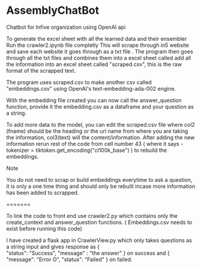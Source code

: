 # AssemblyChatBot
Chatbot for Infive organization using OpenAI api

To generate the excel sheet with all the learned data and their ensembler
Run the crawler2.ipynb file completly
This will scrape through in5 website and save each website it goes through as a txt file .
The program then goes through all the txt files and combines them into a excel sheet called 
add all the information into an excel sheet called "scraped.csv", this is the raw format of the scrapped text.

The program uses scraped.csv to make another csv called "embeddings.csv" using OpenAI's text-embedding-ada-002 engine. 

With the embedding file created you can now call the answer_question function, provide it the embedding.csv as a dataframe and your question as a string.

To add more data to the model, you can edit the scraped.csv file where col2 (fname) should be the heading or the url name from where you are taking the information, col3(text) will the content/information.
After adding the new information rerun rest of the code from cell number 43 ( where it says - tokenizer = tiktoken.get_encoding("cl100k_base") ) to rebuild the embeddings.

Note 

You do not need to scrap or build embeddings everytime to ask a question, it is only a one time thing and should only be rebuilt incase more information has been added to scrapped. 

=======

To link the code to front end use crawler2.py which contains only the create_context and answer_question functions. ( Embeddings.csv needs to exist before running this code) 

I have created a flask app in CrawlerView.py which only takes questions as a string input and gives response as 
{  
  "status": "Success", 
  "message" : "the answer" 
} 
on success 
and
{
    "message": "Error O",
    "status": "Failed"
} 
on failed.
